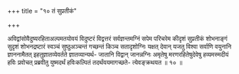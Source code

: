 +++
title = "१० तं सुप्रतीकं"

+++

अविद्वांसोवैदुष्यरहिताअल्पमतयोवयं विदुष्टरं विद्वत्तरं सर्वज्ञन्तमग्निं सपेम परिचरेम कीदृशं सुप्रतीकं शोभनाङ्गं सुदृशं शोभनद्रष्टारं स्वञ्चं सुष्ठुअञ्चन्तं गच्छन्तं किञ्च सतादृशोग्निः यक्षत् देवान् यजतु विश्वा सर्वाणि वयुनानि ज्ञाननामैतत् इहतुज्ञातव्येवर्तते ज्ञातव्यान्यर्थ- जातानि विद्वान् जानन्नग्निः अमृतेषु मरणरहितेषुदेवेषु हव्यमस्मदीयं हविः प्रवोचत् प्रब्रवीतु युष्मदर्थं हविःकल्पितं तदर्थंययमागच्छते- त्येवङ्क्रथयत ॥ १० ॥